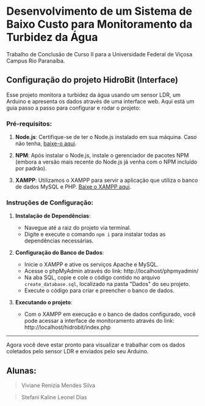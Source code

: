 # Desenvolvimento de um Sistema de Baixo Custo para Monitoramento da Turbidez da Água 

Trabalho de Conclusão de Curso II para a Universidade Federal de Viçosa Campus Rio Paranaíba.

## **Configuração do projeto HidroBit (Interface)**

Esse projeto monitora a turbidez da água usando um sensor LDR, um Arduino e apresenta os dados através de uma interface web. Aqui está um guia passo a passo para configurar e rodar o projeto:

### **Pré-requisitos**:
1. **Node.js**: Certifique-se de ter o Node.js instalado em sua máquina. Caso não tenha, [baixe-o aqui](https://nodejs.org/).

2. **NPM**: Após instalar o Node.js, instale o gerenciador de pacotes NPM (embora a versão mais recente do Node.js já venha com o NPM incluído por padrão).

3. **XAMPP**: Utilizamos o XAMPP para servir a aplicação que utiliza o banco de dados MySQL e PHP. [Baixe o XAMPP aqui](https://www.apachefriends.org/pt_br/index.html).

### **Instruções de Configuração**:

1. **Instalação de Dependências**:
    - Navegue até a raiz do projeto via terminal.
    - Digite e execute o comando `npm i` para instalar todas as dependências necessárias.

2. **Configuração do Banco de Dados**:
    - Inicie o XAMPP e ative os serviços Apache e MySQL.
    - Acesse o phpMyAdmin através do link: http://localhost/phpmyadmin/
    - Na aba SQL, copie e cole o código contido no arquivo `create_database.sql`, localizado na pasta "Dados" do seu projeto.
    - Execute o código para criar e preencher o banco de dados.

3. **Executando o projeto**:
    - Com o XAMPP em execução e o banco de dados configurado, você pode acessar a interface de monitoramento através do link: http://localhost/hidrobit/index.php

---

Agora você deve estar pronto para visualizar e trabalhar com os dados coletados pelo sensor LDR e enviados pelo seu Arduino.

## Alunas:

> Viviane Renizia Mendes Silva

> Stefani Kaline Leonel Dias
